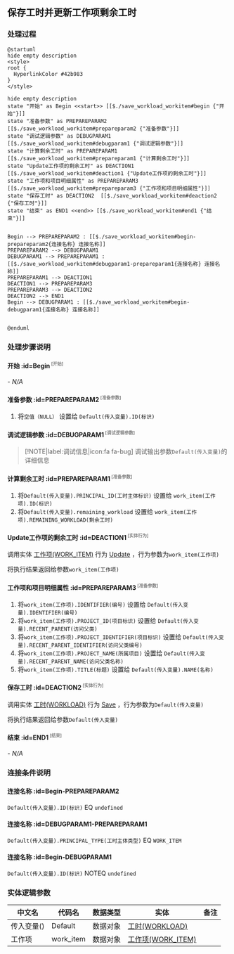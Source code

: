 ## 保存工时并更新工作项剩余工时 <!-- {docsify-ignore-all} -->

   

### 处理过程

```plantuml
@startuml
hide empty description
<style>
root {
  HyperlinkColor #42b983
}
</style>

hide empty description
state "开始" as Begin <<start>> [[$./save_workload_workitem#begin {"开始"}]]
state "准备参数" as PREPAREPARAM2  [[$./save_workload_workitem#prepareparam2 {"准备参数"}]]
state "调试逻辑参数" as DEBUGPARAM1  [[$./save_workload_workitem#debugparam1 {"调试逻辑参数"}]]
state "计算剩余工时" as PREPAREPARAM1  [[$./save_workload_workitem#prepareparam1 {"计算剩余工时"}]]
state "Update工作项的剩余工时" as DEACTION1  [[$./save_workload_workitem#deaction1 {"Update工作项的剩余工时"}]]
state "工作项和项目明细属性" as PREPAREPARAM3  [[$./save_workload_workitem#prepareparam3 {"工作项和项目明细属性"}]]
state "保存工时" as DEACTION2  [[$./save_workload_workitem#deaction2 {"保存工时"}]]
state "结束" as END1 <<end>> [[$./save_workload_workitem#end1 {"结束"}]]


Begin --> PREPAREPARAM2 : [[$./save_workload_workitem#begin-prepareparam2{连接名称} 连接名称]]
PREPAREPARAM2 --> DEBUGPARAM1
DEBUGPARAM1 --> PREPAREPARAM1 : [[$./save_workload_workitem#debugparam1-prepareparam1{连接名称} 连接名称]]
PREPAREPARAM1 --> DEACTION1
DEACTION1 --> PREPAREPARAM3
PREPAREPARAM3 --> DEACTION2
DEACTION2 --> END1
Begin --> DEBUGPARAM1 : [[$./save_workload_workitem#begin-debugparam1{连接名称} 连接名称]]


@enduml
```


### 处理步骤说明

#### 开始 :id=Begin<sup class="footnote-symbol"> <font color=gray size=1>[开始]</font></sup>



*- N/A*
#### 准备参数 :id=PREPAREPARAM2<sup class="footnote-symbol"> <font color=gray size=1>[准备参数]</font></sup>



1. 将`空值（NULL）` 设置给  `Default(传入变量).ID(标识)`

#### 调试逻辑参数 :id=DEBUGPARAM1<sup class="footnote-symbol"> <font color=gray size=1>[调试逻辑参数]</font></sup>



> [!NOTE|label:调试信息|icon:fa fa-bug]
> 调试输出参数`Default(传入变量)`的详细信息


#### 计算剩余工时 :id=PREPAREPARAM1<sup class="footnote-symbol"> <font color=gray size=1>[准备参数]</font></sup>



1. 将`Default(传入变量).PRINCIPAL_ID(工时主体标识)` 设置给  `work_item(工作项).ID(标识)`
2. 将`Default(传入变量).remaining_workload` 设置给  `work_item(工作项).REMAINING_WORKLOAD(剩余工时)`

#### Update工作项的剩余工时 :id=DEACTION1<sup class="footnote-symbol"> <font color=gray size=1>[实体行为]</font></sup>



调用实体 [工作项(WORK_ITEM)](module/ProjMgmt/Work_item.md) 行为 [Update](module/ProjMgmt/Work_item#行为) ，行为参数为`work_item(工作项)`

将执行结果返回给参数`work_item(工作项)`

#### 工作项和项目明细属性 :id=PREPAREPARAM3<sup class="footnote-symbol"> <font color=gray size=1>[准备参数]</font></sup>



1. 将`work_item(工作项).IDENTIFIER(编号)` 设置给  `Default(传入变量).IDENTIFIER(编号)`
2. 将`work_item(工作项).PROJECT_ID(项目标识)` 设置给  `Default(传入变量).RECENT_PARENT(访问父类)`
3. 将`work_item(工作项).PROJECT_IDENTIFIER(项目标识)` 设置给  `Default(传入变量).RECENT_PARENT_IDENTIFIER(访问父类编号)`
4. 将`work_item(工作项).PROJECT_NAME(所属项目)` 设置给  `Default(传入变量).RECENT_PARENT_NAME(访问父类名称)`
5. 将`work_item(工作项).TITLE(标题)` 设置给  `Default(传入变量).NAME(名称)`

#### 保存工时 :id=DEACTION2<sup class="footnote-symbol"> <font color=gray size=1>[实体行为]</font></sup>



调用实体 [工时(WORKLOAD)](module/Base/Workload.md) 行为 [Save](module/Base/Workload#行为) ，行为参数为`Default(传入变量)`

将执行结果返回给参数`Default(传入变量)`

#### 结束 :id=END1<sup class="footnote-symbol"> <font color=gray size=1>[结束]</font></sup>



*- N/A*


### 连接条件说明
#### 连接名称 :id=Begin-PREPAREPARAM2

`Default(传入变量).ID(标识)` EQ `undefined`
#### 连接名称 :id=DEBUGPARAM1-PREPAREPARAM1

`Default(传入变量).PRINCIPAL_TYPE(工时主体类型)` EQ `WORK_ITEM`
#### 连接名称 :id=Begin-DEBUGPARAM1

`Default(传入变量).ID(标识)` NOTEQ `undefined`


### 实体逻辑参数

|    中文名   |    代码名    |  数据类型    |  实体   |备注 |
| --------| --------| -------- | -------- | --------   |
|传入变量(<i class="fa fa-check"/></i>)|Default|数据对象|[工时(WORKLOAD)](module/Base/Workload.md)||
|工作项|work_item|数据对象|[工作项(WORK_ITEM)](module/ProjMgmt/Work_item.md)||
